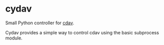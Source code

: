 # cydav
Small Python controller for <a href="https://github.com/luv4bytes/cdav">cdav</a>.

Cydav provides a simple way to control cdav using the basic subprocess module.
